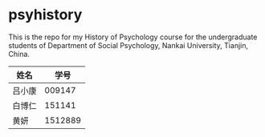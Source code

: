 # psyhistory

This is the repo for my History of Psychology course for the undergraduate students of Department of Social Psychology, Nankai University, Tianjin, China.


姓名 | 学号
-----|--------
吕小康 | 009147
白博仁 | 151141
黄妍 | 1512889
